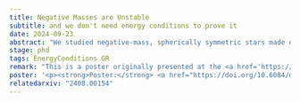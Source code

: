 ```yaml
---
title: Negative Masses are Unstable
subtitle: and we don't need energy conditions to prove it
date: 2024-09-23
abstract: "We studied negative-mass, spherically symmetric stars made of ideal barotropic fluids. After considering linear perturbations away from staticity, we learned that all such models are unstable. Thus, we found a completely classical explanation for the absence of negative masses. While all previous positive mass theorems assume microscopic positivity of mass in some sense, ours does not."
stage: phd
tags: EnergyConditions GR
remark: "This is a poster originally presented at the <a href='https://www.ictp-saifr.org/wqag2024/' target='_blank'>Witnessing Quantum Aspects of Gravity in a Lab</a> conference."
poster: '<p><strong>Poster:</strong> <a href="https://doi.org/10.6084/m9.figshare.27040432" target="_blank">click here</a></p>'
relatedarxiv: "2408.00154"
---
```

